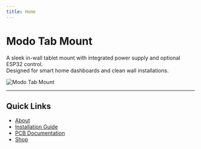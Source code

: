 ```yaml
---
title: Home
---
```


# Modo Tab Mount

A sleek in-wall tablet mount with integrated power supply and optional ESP32 control.  
Designed for smart home dashboards and clean wall installations.  

![Modo Tab Mount](/images/docs/images/pic_3.png)

---

## Quick Links
- [About](about.md)
- [Installation Guide](installation.md)
- [PCB Documentation](pcb.md)
- [Shop](shop.md)
